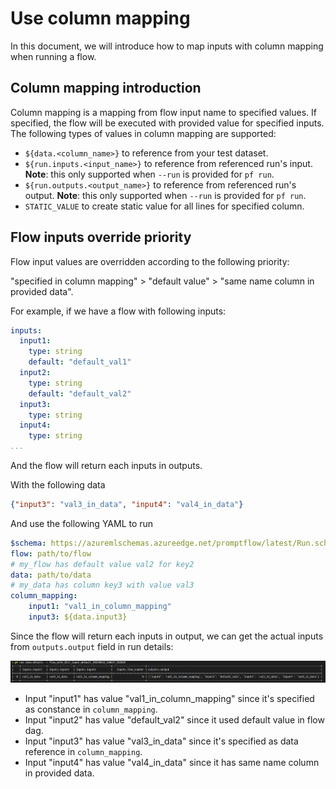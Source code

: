 # Use column mapping

In this document, we will introduce how to map inputs with column mapping when running a flow.

## Column mapping introduction

Column mapping is a mapping from flow input name to specified values.
If specified, the flow will be executed with provided value for specified inputs.
The following types of values in column mapping are supported:

- `${data.<column_name>}` to reference from your test dataset.
- `${run.inputs.<input_name>}` to reference from referenced run's input. **Note**: this only supported when `--run` is provided for `pf run`.
- `${run.outputs.<output_name>}` to reference from referenced run's output. **Note**: this only supported when `--run` is provided for `pf run`.
- `STATIC_VALUE` to create static value for all lines for specified column.

## Flow inputs override priority

Flow input values are overridden according to the following priority:

"specified in column mapping" > "default value" > "same name column in provided data".

For example, if we have a flow with following inputs:

```yaml
inputs:
  input1:
    type: string
    default: "default_val1"
  input2:
    type: string
    default: "default_val2"
  input3:
    type: string
  input4:
    type: string
...
```

And the flow will return each inputs in outputs.

With the following data

```json
{"input3": "val3_in_data", "input4": "val4_in_data"}
```

And use the following YAML to run

```yaml
$schema: https://azuremlschemas.azureedge.net/promptflow/latest/Run.schema.json
flow: path/to/flow
# my_flow has default value val2 for key2
data: path/to/data
# my_data has column key3 with value val3
column_mapping:
    input1: "val1_in_column_mapping"
    input3: ${data.input3}
```

Since the flow will return each inputs in output, we can get the actual inputs from `outputs.output` field in run details:

![column_mapping_details](../../media/column_mapping_details.png)

- Input "input1" has value "val1_in_column_mapping" since it's specified as constance in `column_mapping`.
- Input "input2" has value "default_val2" since it used default value in flow dag.
- Input "input3" has value "val3_in_data" since it's specified as data reference in `column_mapping`.
- Input "input4" has value "val4_in_data" since it has same name column in provided data.

